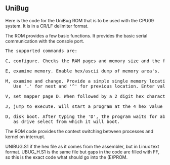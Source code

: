 ## UniBug

Here is the code for the UniBug ROM that is to be used with the CPU09 system. It is in a CR/LF delimiter format.

The ROM provides a few basic functions. It provides the basic serial communication with the console port.

<pre>
The supported commands are:

C, configure. Checks the RAM pages and memory size and the functioning of the system timer

E, examine memory. Enable hex/ascii dump of memory area's.

M, examine and change. Provide a simple single memory location show, next, previous and change function
   Use '.' for next and '^' for previous location. Enter valid hex to change byte content.
   
V, set mapper page D. When followed by a 2 digit hex character that page is mapped in at $D000-$DFFF.

J, jump to execute. Will start a program at the 4 hex value typed after the 'J'. 

D, disk boot. After typing the 'D', the program waits for about 2 seconds, In that time a '0' or '1' may be typed
   as drive select from which it will boot.
</pre>

The ROM code provides the context switching between processes and kernel on interrupt.

UNIBUG.S1 if the hex file as it comes from the assembler, but in Linux text format. 
UBUG_H.S1 is the same file but gaps in the code are filled with FF, so this is the exact
code what should go into the (E)PROM.
